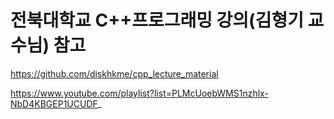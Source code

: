 # 전북대학교 C++프로그래밍 강의(김형기 교수님) 참고
https://github.com/diskhkme/cpp_lecture_material

https://www.youtube.com/playlist?list=PLMcUoebWMS1nzhlx-NbD4KBGEP1UCUDF_
